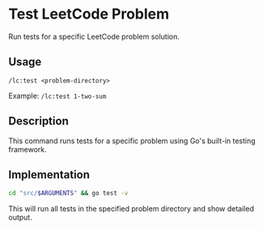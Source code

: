 # Test LeetCode Problem

Run tests for a specific LeetCode problem solution.

## Usage
```
/lc:test <problem-directory>
```

Example: `/lc:test 1-two-sum`

## Description
This command runs tests for a specific problem using Go's built-in testing framework.

## Implementation
```bash
cd "src/$ARGUMENTS" && go test -v
```

This will run all tests in the specified problem directory and show detailed output.